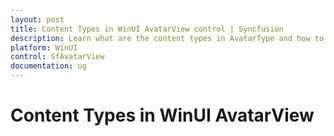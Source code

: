 ```yaml
---
layout: post 
title: Content Types in WinUI AvatarView control | Syncfusion
description: Learn what are the content types in AvatarType and how to set value for the content types in WinUI AvatarView.
platform: WinUI
control: SfAvatarView
documentation: ug
---
```


# Content Types in WinUI AvatarView